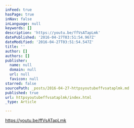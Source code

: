 ```yaml
---
inFeed: true
hasPage: true
inNav: false
inLanguage: null
keywords: []
description: 'https://youtu.be/ffVsATapLmk'
datePublished: '2016-04-27T03:51:54.967Z'
dateModified: '2016-04-27T03:51:54.547Z'
title: ''
author: []
authors: []
publisher:
  name: null
  domain: null
  url: null
  favicon: null
starred: false
sourcePath: _posts/2016-04-27-httpsyoutubeffvsataplmk.md
published: true
url: httpsyoutubeffvsataplmk/index.html
_type: Article

---
```

https://youtu.be/ffVsATapLmk